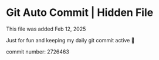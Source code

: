 # Git Auto Commit | Hidden File

This file was added Feb 12, 2025

Just for fun and keeping my daily git commit active 🤪

commit number: 2726463
